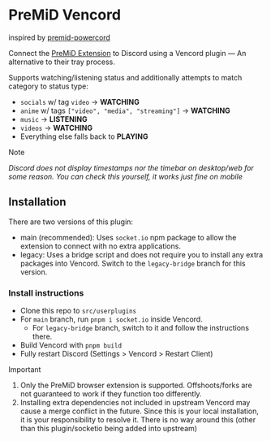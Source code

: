 # PreMiD Vencord
inspired by [premid-powercord](https://github.com/MulverineX/premid-powercord)

Connect the [PreMiD Extension](https://premid.app) to Discord using a Vencord plugin — An alternative to their tray process.

Supports watching/listening status and additionally attempts to match category to status type:
- `socials` w/ tag `video` -> **WATCHING**
- `anime` w/ tags `["video", "media", "streaming"]` -> **WATCHING**
- `music` -> **LISTENING**
- `videos` -> **WATCHING**
- Everything else falls back to **PLAYING**

> [!NOTE]
> *Discord does not display timestamps nor the timebar on desktop/web for some reason. You can check this yourself, it works just fine on mobile*


## Installation
There are two versions of this plugin:
- main (recommended): Uses `socket.io` npm package to allow the extension to connect with no extra applications.
- legacy: Uses a bridge script and does not require you to install any extra packages into Vencord. Switch to the `legacy-bridge` branch for this version.

### Install instructions
- Clone this repo to `src/userplugins`
- For `main` branch, run `pnpm i socket.io` inside Vencord.
  - For `legacy-bridge` branch, switch to it and follow the instructions there.
- Build Vencord with `pnpm build`
- Fully restart Discord (Settings > Vencord > Restart Client)

> [!IMPORTANT]
> 1. Only the PreMiD browser extension is supported. Offshoots/forks are not guaranteed to work if they function too differently.
> 2. Installing extra dependencies not included in upstream Vencord may cause a merge conflict in the future. Since this is your local installation, it is your responsibility to resolve it. There is no way around this (other than this plugin/socketio being added into upstream)
